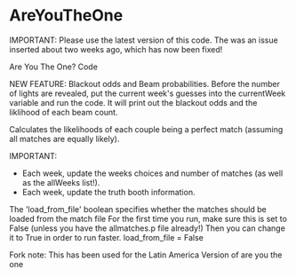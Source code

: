 # AreYouTheOne

IMPORTANT: Please use the latest version of this code. The was an issue inserted about two weeks ago, which has now been fixed!

 Are You The One? Code
 
 NEW FEATURE: Blackout odds and Beam probabilities. Before the number of lights are revealed, put the current week's guesses into the currentWeek variable and run the code. It will print out the blackout odds and the liklihood of each beam count.
  
 Calculates the likelihoods of each couple being a perfect match (assuming all matches are equally likely).
 
 IMPORTANT:
 - Each week, update the weeks choices and number of matches (as well as the allWeeks list!).
 - Each week, update the truth booth information.

 The 'load_from_file' boolean specifies whether the matches should be loaded from the match file
 For the first time you run, make sure this is set to False (unless you have the allmatches.p file already!)
 Then you can change it to True in order to run faster.
 load_from_file = False


Fork note:
This has been used for the Latin America Version of are you the one
